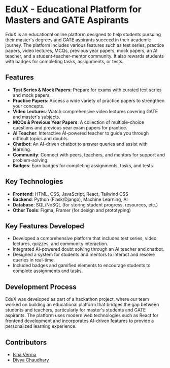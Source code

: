 # EduX - Educational Platform for Masters and GATE Aspirants

EduX is an educational online platform designed to help students pursuing their master's degrees and GATE aspirants succeed in their academic journey. The platform includes various features such as test series, practice papers, video lectures, MCQs, previous year papers, mock papers, an AI teacher, and a student-teacher-mentor community. It also rewards students with badges for completing tasks, assignments, or tests.

## Features

- **Test Series & Mock Papers**: Prepare for exams with curated test series and mock papers.
- **Practice Papers**: Access a wide variety of practice papers to strengthen your concepts.
- **Video Lectures**: Watch comprehensive video lectures covering GATE and master's subjects.
- **MCQs & Previous Year Papers**: A collection of multiple-choice questions and previous year exam papers for practice.
- **AI Teacher**: Interactive AI-powered teacher to guide you through difficult topics and doubts.
- **Chatbot**: An AI-driven chatbot to answer queries and assist with learning.
- **Community**: Connect with peers, teachers, and mentors for support and problem-solving.
- **Badges**: Earn badges for completing assignments, tasks, and tests.

## Key Technologies

- **Frontend**: HTML, CSS, JavaScript, React, Tailwind CSS
- **Backend**: Python (Flask/Django), Machine Learning, AI
- **Database**: SQL/NoSQL (for storing student progress, resources, etc.)
- **Other Tools**: Figma, Framer (for design and prototyping)

## Key Features Developed

- Developed a comprehensive platform that includes test series, video lectures, quizzes, and community interaction.
- Integrated AI-powered doubt solving through an AI teacher and chatbot.
- Designed a system for students and mentors to interact and resolve queries in real-time.
- Included badges and gamified elements to encourage students to complete assignments and tasks.

## Development Process

EduX was developed as part of a hackathon project, where our team worked on building an educational platform that bridges the gap between students and teachers, particularly for master's students and GATE aspirants. The platform uses modern web technologies such as React for frontend development and incorporates AI-driven features to provide a personalized learning experience.



## Contributors
- [Isha Verma](https://github.com/username)
- [Divya Chaudhary](https://github.com/username) 

